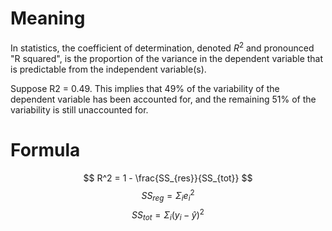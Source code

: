 # Meaning
In statistics, the coefficient of determination, denoted $R^2$
and pronounced "R squared", is the proportion of the variance in
the dependent variable that is predictable from the independent variable(s).

Suppose R2 = 0.49. This implies that 49% of the variability of the dependent variable has been accounted for, and the remaining 51% of the variability is still unaccounted for. 

# Formula
$$
R^2 = 1 - \frac{SS_{res}}{SS_{tot}}
$$
$$
SS_{reg} = \Sigma_i e_i^2
$$
$$
SS_{tot} = \Sigma_i (y_i - \hat{y})^2
$$
